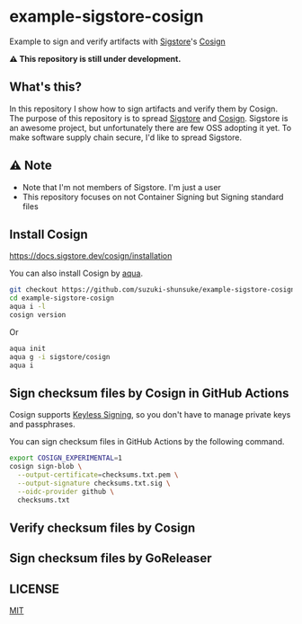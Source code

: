 # example-sigstore-cosign

Example to sign and verify artifacts with [Sigstore](https://sigstore.dev/)'s [Cosign](https://docs.sigstore.dev/cosign/overview)

**:warning: This repository is still under development.**

## What's this?

In this repository I show how to sign artifacts and verify them by Cosign.
The purpose of this repository is to spread [Sigstore](https://sigstore.dev/) and [Cosign](https://docs.sigstore.dev/cosign/overview).
Sigstore is an awesome project, but unfortunately there are few OSS adopting it yet.
To make software supply chain secure, I'd like to spread Sigstore.

## :warning: Note

- Note that I'm not members of Sigstore. I'm just a user
- This repository focuses on not Container Signing but Signing standard files

## Install Cosign

https://docs.sigstore.dev/cosign/installation

You can also install Cosign by [aqua](https://aquaproj.github.io/).

```sh
git checkout https://github.com/suzuki-shunsuke/example-sigstore-cosign
cd example-sigstore-cosign
aqua i -l
cosign version
```

Or

```sh
aqua init
aqua g -i sigstore/cosign
aqua i
```

## Sign checksum files by Cosign in GitHub Actions

Cosign supports [Keyless Signing](https://docs.sigstore.dev/cosign/sign/#keyless-signing),
so you don't have to manage private keys and passphrases.

You can sign checksum files in GitHub Actions by the following command.

```sh
export COSIGN_EXPERIMENTAL=1
cosign sign-blob \
  --output-certificate=checksums.txt.pem \
  --output-signature checksums.txt.sig \
  --oidc-provider github \
  checksums.txt
```

## Verify checksum files by Cosign

## Sign checksum files by GoReleaser


## LICENSE

[MIT](LICENSE)
